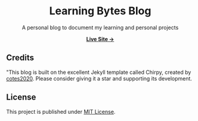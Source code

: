 <div align="center">

  # Learning Bytes Blog

  A personal blog to document my learning and personal projects


  [**Live Site →**](https://www.learningbytesblog.com)


</div>

## Credits

"This blog is built on the excellent Jekyll template called Chirpy, created by [cotes2020](https://github.com/cotes2020/jekyll-theme-chirpy). Please consider giving it a star and supporting its development.

## License

This project is published under [MIT License][license].

[license]: https://github.com/NZHeaven/learningbytesblog/blob/master/LICENSE
